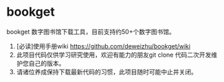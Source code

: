 # bookget

bookget 数字图书馆下载工具，目前支持约50+个数字图书馆。 

1. [必读]使用手册wiki https://github.com/deweizhu/bookget/wiki
2. 此项目代码仅供学习研究使用，欢迎有能力的朋友git clone 代码二次开发维护您自己的版本。
3. 请诸位养成保持下载最新代码的习惯，此项目随时可能中止并关闭。







